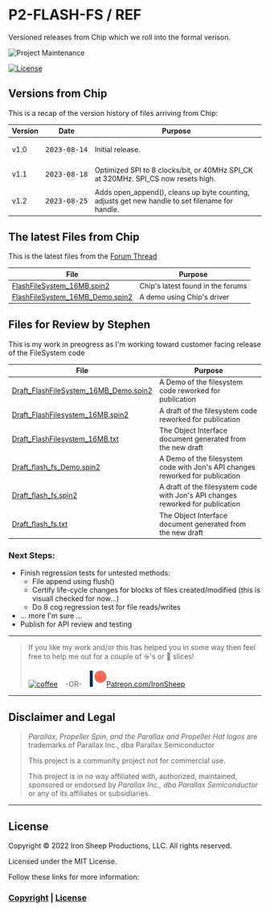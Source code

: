 # P2-FLASH-FS / REF
Versioned releases from Chip which we roll into the formal verison.

![Project Maintenance][maintenance-shield]

[![License][license-shield]](LICENSE)


## Versions from Chip
This is a recap of the version history of files arriving from Chip:

| Version | Date | Purpose |
| --- | --- | --- |
|  v1.0 | <PRE>2023-08-14</PRE> | Initial release.	 |
| v1.1 |  <PRE>2023-08-18</PRE> | Optimized SPI to 8 clocks/bit, or 40MHz SPI_CK at 320MHz. SPI\_CS now resets high.	|
| v1.2 |  <PRE>2023-08-25</PRE> | Adds open_append(), cleans up byte counting, adjusts get new handle to set filename for handle.

## The latest Files from Chip

This is the latest files from the [Forum Thread](https://forums.parallax.com/discussion/175470/on-board-flash-file-system/p2)

| File | Purpose |
| --- | --- |
| [FlashFileSystem_16MB.spin2](FlashFileSystem_16MB.spin2) | Chip's latest found in the forums |
| [FlashFileSystem_16MB_Demo.spin2](FlashFileSystem_16MB_Demo.spin2) | A demo using Chip's driver |

## Files for Review by Stephen

This is my work in preogress as I'm working toward customer facing release of the FileSystem code

| File | Purpose |
| --- | --- |
| [Draft\_FlashFileSystem_16MB_Demo.spin2](Draft_FlashFileSystem_16MB_Demo.spin2) | A Demo of the filesystem code reworked for publication |
| [Draft\_FlashFilesystem_16MB.spin2](Draft_FlashFilesystem_16MB.spin2) | A draft of the filesystem code reworked for publication |
| [Draft\_FlashFilesystem_16MB.txt](Draft_FlashFilesystem_16MB.txt) | The Object Interface document generated from the new draft |
| [Draft\_flash\_fs_Demo.spin2](Draft_flash_fs_Demo.spin2) | A Demo of the filesystem code  with Jon's API changes reworked for publication |
| [Draft\_flash_fs.spin2](Draft__flash_fs.spin2) | A draft of the filesystem code  with Jon's API changes reworked for publication |
| [Draft\_flash_fs.txt](Draft_flash_fs.txt) | The Object Interface document generated from the new draft |

### Next Steps:

- Finish regression tests for untested methods:
  - File append using flush()
  - Certify life-cycle changes for blocks of files created/modified (this is visuall checked for now...)
  - Do 8 cog regression test for file reads/writes
- ... more I'm sure ...
- Publish for API review and testing

---

> If you like my work and/or this has helped you in some way then feel free to help me out for a couple of :coffee:'s or :pizza: slices!
>
> [![coffee](https://www.buymeacoffee.com/assets/img/custom_images/black_img.png)](https://www.buymeacoffee.com/ironsheep) &nbsp;&nbsp; -OR- &nbsp;&nbsp; [![Patreon](../DOCs/images/patreon.png)](https://www.patreon.com/IronSheep?fan_landing=true)[Patreon.com/IronSheep](https://www.patreon.com/IronSheep?fan_landing=true)

---

## Disclaimer and Legal

> *Parallax, Propeller Spin, and the Parallax and Propeller Hat logos* are trademarks of Parallax Inc., dba Parallax Semiconductor
>
> This project is a community project not for commercial use.
>
> This project is in no way affiliated with, authorized, maintained, sponsored or endorsed by *Parallax Inc., dba Parallax Semiconductor* or any of its affiliates or subsidiaries.

---

## License

Copyright © 2022 Iron Sheep Productions, LLC. All rights reserved.

Licensed under the MIT License.

Follow these links for more information:

### [Copyright](copyright) | [License](LICENSE)

[maintenance-shield]: https://img.shields.io/badge/maintainer-stephen%40ironsheep%2ebiz-blue.svg?style=for-the-badge

[license-shield]: https://camo.githubusercontent.com/bc04f96d911ea5f6e3b00e44fc0731ea74c8e1e9/68747470733a2f2f696d672e736869656c64732e696f2f6769746875622f6c6963656e73652f69616e74726963682f746578742d646976696465722d726f772e7376673f7374796c653d666f722d7468652d6261646765
